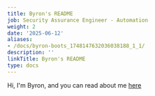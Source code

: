```yaml
---
title: Byron's README
job: Security Assurance Engineer - Automation
weight: 2
date: '2025-06-12'
aliases:
- /docs/byron-boots_1748147632036038188_1_1/
description: ''
linkTitle: Byron's README
type: docs
---
```


Hi, I'm Byron, and you can read about me [here](https://gitlab.com/byronboots/readme)
